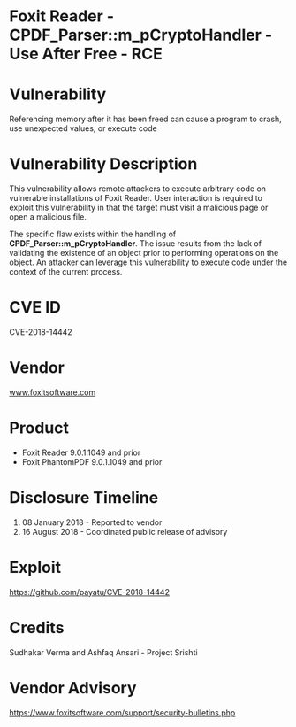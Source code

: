 # Foxit Reader - CPDF_Parser::m_pCryptoHandler - Use After Free - RCE

# Vulnerability

Referencing memory after it has been freed can cause a program to crash, use unexpected values, or execute code


# Vulnerability Description

This vulnerability allows remote attackers to execute arbitrary code on vulnerable installations of Foxit Reader. User interaction is required to exploit this vulnerability in that the target must visit a malicious page or open a malicious file.

The specific flaw exists within the handling of **CPDF_Parser::m_pCryptoHandler**. The issue results from the lack of validating the existence of an object prior to performing operations on the object. An attacker can leverage this vulnerability to execute code under the context of the current process.


# CVE ID

CVE-2018-14442


# Vendor

www.foxitsoftware.com


# Product

* Foxit Reader 9.0.1.1049 and prior
* Foxit PhantomPDF 9.0.1.1049 and prior


# Disclosure Timeline

1. 08 January 2018 - Reported to vendor
2. 16 August 2018 - Coordinated public release of advisory


# Exploit

https://github.com/payatu/CVE-2018-14442


# Credits

Sudhakar Verma and Ashfaq Ansari - Project Srishti


# Vendor Advisory

https://www.foxitsoftware.com/support/security-bulletins.php
